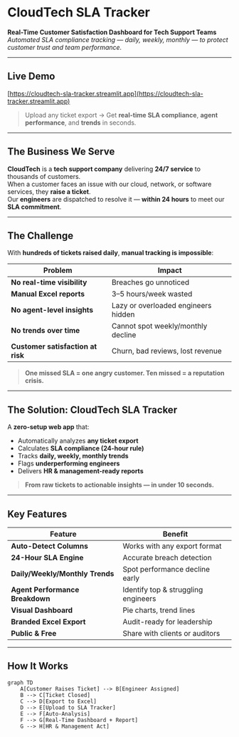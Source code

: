 # CloudTech SLA Tracker  
**Real-Time Customer Satisfaction Dashboard for Tech Support Teams**  
*Automated SLA compliance tracking — daily, weekly, monthly — to protect customer trust and team performance.*

---

## Live Demo  
[https://cloudtech-sla-tracker.streamlit.app](https://cloudtech-sla-tracker.streamlit.app)  

> Upload any ticket export → Get **real-time SLA compliance**, **agent performance**, and **trends** in seconds.

---

## The Business We Serve  

**CloudTech** is a **tech support company** delivering **24/7 service** to thousands of customers.  
When a customer faces an issue with our cloud, network, or software services, they **raise a ticket**.  
Our **engineers** are dispatched to resolve it — **within 24 hours** to meet our **SLA commitment**.

---

## The Challenge  

With **hundreds of tickets raised daily**, **manual tracking is impossible**:

| Problem | Impact |
|-------|--------|
| **No real-time visibility** | Breaches go unnoticed |
| **Manual Excel reports** | 3–5 hours/week wasted |
| **No agent-level insights** | Lazy or overloaded engineers hidden |
| **No trends over time** | Cannot spot weekly/monthly decline |
| **Customer satisfaction at risk** | Churn, bad reviews, lost revenue |

> **One missed SLA = one angry customer. Ten missed = a reputation crisis.**

---

## The Solution: CloudTech SLA Tracker  

A **zero-setup web app** that:  
- Automatically analyzes **any ticket export**  
- Calculates **SLA compliance (24-hour rule)**  
- Tracks **daily, weekly, monthly trends**  
- Flags **underperforming engineers**  
- Delivers **HR & management-ready reports**

> **From raw tickets to actionable insights — in under 10 seconds.**

---

## Key Features  

| Feature | Benefit |
|--------|--------|
| **Auto-Detect Columns** | Works with any export format |
| **24-Hour SLA Engine** | Accurate breach detection |
| **Daily/Weekly/Monthly Trends** | Spot performance decline early |
| **Agent Performance Breakdown** | Identify top & struggling engineers |
| **Visual Dashboard** | Pie charts, trend lines |
| **Branded Excel Export** | Audit-ready for leadership |
| **Public & Free** | Share with clients or auditors |

---

## How It Works  

```mermaid
graph TD
    A[Customer Raises Ticket] --> B[Engineer Assigned]
    B --> C[Ticket Closed]
    C --> D[Export to Excel]
    D --> E[Upload to SLA Tracker]
    E --> F[Auto-Analysis]
    F --> G[Real-Time Dashboard + Report]
    G --> H[HR & Management Act]